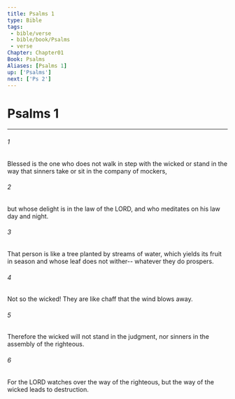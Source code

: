 ```yaml
---
title: Psalms 1
type: Bible
tags:
 - bible/verse
 - bible/book/Psalms
 - verse
Chapter: Chapter01
Book: Psalms
Aliases: [Psalms 1]
up: ['Psalms']
next: ['Ps 2']
---
```

# Psalms 1

***


###### 1 
Blessed is the one who does not walk in step with the wicked or stand in the way that sinners take or sit in the company of mockers, 

###### 2 
but whose delight is in the law of the LORD, and who meditates on his law day and night. 

###### 3 
That person is like a tree planted by streams of water, which yields its fruit in season and whose leaf does not wither-- whatever they do prospers. 

###### 4 
Not so the wicked! They are like chaff that the wind blows away. 

###### 5 
Therefore the wicked will not stand in the judgment, nor sinners in the assembly of the righteous. 

###### 6 
For the LORD watches over the way of the righteous, but the way of the wicked leads to destruction. 
